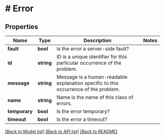 # # Error

## Properties

Name | Type | Description | Notes
------------ | ------------- | ------------- | -------------
**fault** | **bool** | Is the error a server-side fault? |
**id** | **string** | ID is a unique identifier for this particular occurrence of the problem. |
**message** | **string** | Message is a human-readable explanation specific to this occurrence of the problem. |
**name** | **string** | Name is the name of this class of errors. |
**temporary** | **bool** | Is the error temporary? |
**timeout** | **bool** | Is the error a timeout? |

[[Back to Model list]](../../README.md#models) [[Back to API list]](../../README.md#endpoints) [[Back to README]](../../README.md)
